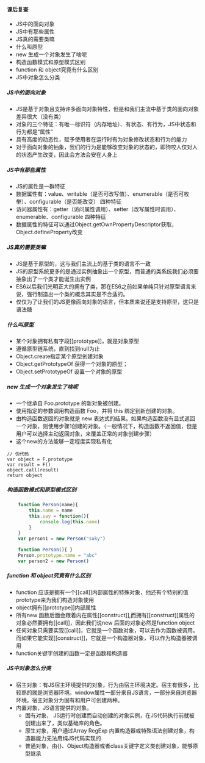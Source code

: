 #### 课后复查
+ JS中的面向对象
+ JS中有那些属性
+ JS真的需要类嘛
+ 什么叫原型
+ new 生成一个对象发生了啥呢
+ 构造函数模式和原型模式区别
+ function 和 object究竟有什么区别
+ JS中对象怎么分类


##### JS中的面向对象
+ JS是基于对象且支持许多面向对象特性，但是和我们主流中基于类的面向对象差异很大（没有类）
+ 对象的三个特征：有唯一标识符（内存地址）、有状态、有行为，JS中状态和行为都是“属性”
+ 具有高度的动态性，赋予使用者在运行时有为对象修改状态和行为的能力
+ 对于面向对象的抽象，我们的行为是能够改变对象的状态的，即狗咬人仅对人的状态产生改变，因此会方法会安在人身上

##### JS中有那些属性
+ JS的属性是一群特征
+ 数据属性有：value、writable（是否可改写值）、enumerable（是否可枚举）、configurable（是否能改变） 四种特征
+ 访问器属性有：getter（访问属性调用）、setter（改写属性时调用）、enumerable、configurable 四种特征
+ 数据属性的特征可以通过Object.getOwnPropertyDescriptor获取，Object.defineProperty改变

##### JS真的需要类嘛
+ JS是基于原型的，这与我们主流上的基于类的语言不一致
+ JS的原型系统更多的是通过实例抽象出一个原型，而普通的类系统我们必须要抽象出了一个类才能诞生出实例
+ ES6以后我们光明正大的拥有了类，那在ES6之前如果单纯只针对原型语言来说，强行制造出一个类的概念其实是不合适的。
+ 仅仅为了让我们的JS更像面向对象的语言，但本质来说还是支持原型，这只是语法糖


##### 什么叫原型
+ 某个对象拥有私有字段[[prototype]]，就是对象原型
+ 遵循原型链系统，直到找到null为止
+ Object.create指定某个原型创建对象
+ Object.getPrototypeOf 获得一个对象的原型；
+ Object.setPrototypeOf 设置一个对象的原型

##### new 生成一个对象发生了啥呢
+ 一个继承自 Foo.prototype 的新对象被创建。
+ 使用指定的参数调用构造函数 Foo，并将 this 绑定到新创建的对象。
+ 由构造函数返回的对象就是 new 表达式的结果。如果构造函数没有显式返回一个对象，则使用步骤1创建的对象。（一般情况下，构造函数不返回值，但是用户可以选择主动返回对象，来覆盖正常的对象创建步骤）
+ 这个new的方法能够一定程度实现私有化
```
// 伪代码
var object = F.prototype
var result = F()
object.call(result)
return object 
```

##### 构造函数模式和原型模式区别
```javascript
    function Person(name){
        this.name = name
        this.say = function(){
            console.log(this.name)
        } 
    }
    var person1 = new Person("suky")

    function Person(){ }
    Person.prototype.name = "abc"
    var person2 = new Person()
```

##### function 和 object究竟有什么区别
+ function 应该是拥有一个[[call]]内部属性的特殊对象，他还有个特别的值prototype来为我们构造对象使用
+ object拥有[[prototype]]内部属性
+ 所有new 函数后面会跟着内在属性[[construct]],而拥有[[construct]]属性的对象必然要拥有[[call]]，因此我们说new 后面的对象必然是function object
+ 任何对象只需要实现[[call]]，它就是一个函数对象，可以去作为函数被调用。而如果它能实现[[construct]]，它就是一个构造器对象，可以作为构造器被调用
+ function关键字创建的函数一定是函数和构造器

##### JS中对象怎么分类
+ 宿主对象：有JS宿主环境提供的对象，行为由宿主环境决定。宿主有很多，比较熟的就是浏览器环境。window属性一部分来自JS语言，一部分来自浏览器环境。宿主对象分为固有和用户可创建两种。
+ 内置对象，JS语言提供的对象。
    + 固有对象， JS运行时创建而自动创建的对象实例，在JS代码执行前就被创建出来了，类似基础库的角色。
    + 原生对象，用户通过Array RegExp 内置构造器或特殊语法创建对象，构造器能力无法用纯JS代码实现的
    + 普通对象，由{}、Object构造器或者class关键字定义类创建对象，能够原型继承


